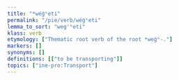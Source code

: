 ```yaml
---
title: "*wéǵʰeti"
permalink: "/pie/verb/wéǵʰeti"
lemma_to_sort: "weg'ʰeti"
klass: verb
etymology: ["Thematic root verb of the root *weǵʰ-."]
markers: []
synonyms: []
definitions: [["to be transporting"]]
topics: ["ine-pro:Transport"]
---
```

